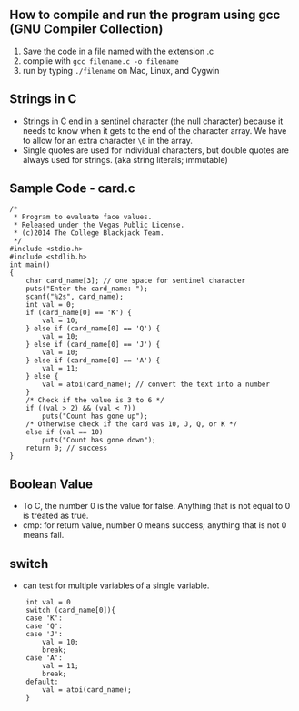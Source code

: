## How to compile and run the program using gcc (GNU Compiler Collection)
1. Save the code in a file named with the extension .c
2. complie with `gcc filename.c -o filename`
3. run by typing `./filename` on Mac, Linux, and Cygwin

## Strings in C
- Strings in C end in a sentinel character (the null character) because it needs to know when it gets to the end of the character array. We have to allow for an extra character `\0` in the array.
- Single quotes are used for individual characters, but double quotes are always used for strings. (aka string literals; immutable)

## Sample Code - card.c
```
/*
 * Program to evaluate face values.
 * Released under the Vegas Public License.
 * (c)2014 The College Blackjack Team.
 */
#include <stdio.h>
#include <stdlib.h>
int main()
{
    char card_name[3]; // one space for sentinel character
    puts("Enter the card_name: ");
    scanf("%2s", card_name);
    int val = 0;
    if (card_name[0] == 'K') {
        val = 10;
    } else if (card_name[0] == 'Q') {
        val = 10;
    } else if (card_name[0] == 'J') {
        val = 10;
    } else if (card_name[0] == 'A') {
        val = 11;
    } else {
        val = atoi(card_name); // convert the text into a number
    }
    /* Check if the value is 3 to 6 */
    if ((val > 2) && (val < 7))
        puts("Count has gone up");
    /* Otherwise check if the card was 10, J, Q, or K */
    else if (val == 10)
        puts("Count has gone down");
    return 0; // success
}
```

## Boolean Value
- To C, the number 0 is the value for false. Anything that is not equal to 0 is treated as true. 
- cmp: for return value, number 0 means success; anything that is not 0 means fail.

## switch
- can test for multiple variables of a single variable.
```
    int val = 0
    switch (card_name[0]){
    case 'K':
    case 'Q':
    case 'J':
        val = 10;
        break;
    case 'A':
        val = 11;
        break;
    default:
        val = atoi(card_name);
    }
```